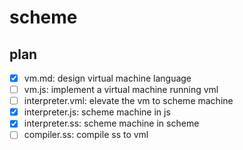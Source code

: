 scheme
========

## plan

- [x] vm.md: design virtual machine language
- [ ] vm.js: implement a virtual machine running vml 
- [ ] interpreter.vml: elevate the vm to scheme machine
- [x] interpreter.js: scheme machine in js
- [x] interpreter.ss: scheme machine in scheme
- [ ] compiler.ss: compile ss to vml
